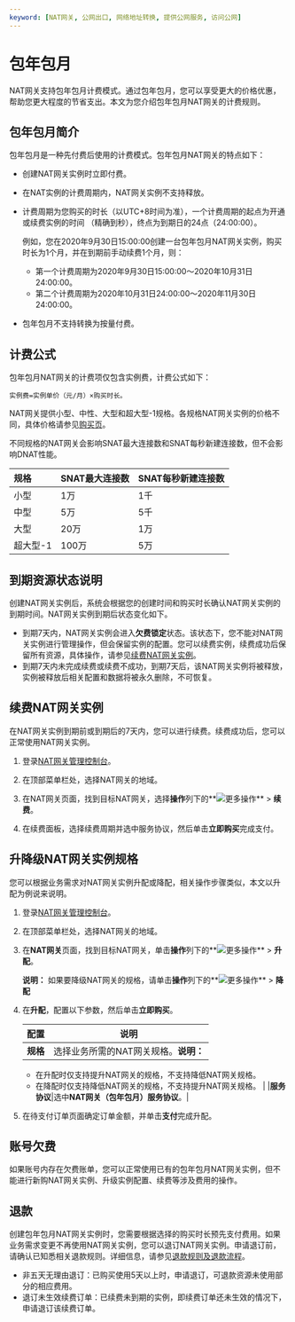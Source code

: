 ```yaml
---
keyword: [NAT网关, 公网出口, 网络地址转换, 提供公网服务, 访问公网]
---
```


# 包年包月

NAT网关支持包年包月计费模式。通过包年包月，您可以享受更大的价格优惠，帮助您更大程度的节省支出。本文为您介绍包年包月NAT网关的计费规则。

## 包年包月简介

包年包月是一种先付费后使用的计费模式。包年包月NAT网关的特点如下：

-   创建NAT网关实例时立即付费。
-   在NAT实例的计费周期内，NAT网关实例不支持释放。
-   计费周期为您购买的时长（以UTC+8时间为准），一个计费周期的起点为开通或续费实例的时间 （精确到秒），终点为到期日的24点（24:00:00）。

    例如，您在2020年9月30日15:00:00创建一台包年包月NAT网关实例，购买时长为1个月，并在到期前手动续费1个月，则：

    -   第一个计费周期为2020年9月30日15:00:00～2020年10月31日24:00:00。
    -   第二个计费周期为2020年10月31日24:00:00～2020年11月30日24:00:00。
-   包年包月不支持转换为按量付费。

## 计费公式

包年包月NAT网关的计费项仅包含实例费，计费公式如下：

```
实例费=实例单价（元/月）×购买时长。
```

NAT网关提供小型、中性、大型和超大型-1规格。各规格NAT网关实例的价格不同，具体价格请参见[购买页](https://common-buy.aliyun.com/?commodityCode=nat_gw_pre&regionId=cn-qingdao#/buy)。

不同规格的NAT网关会影响SNAT最大连接数和SNAT每秒新建连接数，但不会影响DNAT性能。

|规格|SNAT最大连接数|SNAT每秒新建连接数|
|:-|:--------|:----------|
|小型|1万|1千|
|中型|5万|5千|
|大型|20万|1万|
|超大型-1|100万|5万|

## 到期资源状态说明

创建NAT网关实例后，系统会根据您的创建时间和购买时长确认NAT网关实例的到期时间。NAT网关实例到期后状态变化如下。

-   到期7天内，NAT网关实例会进入**欠费锁定**状态。该状态下，您不能对NAT网关实例进行管理操作，但会保留实例的配置。您可以续费实例，续费成功后保留所有资源，具体操作，请参见[续费NAT网关实例](#section_bml_m6z_ayh)。
-   到期7天内未完成续费或续费不成功，到期7天后，该NAT网关实例将被释放，实例被释放后相关配置和数据将被永久删除，不可恢复。

## 续费NAT网关实例

在NAT网关实例到期前或到期后的7天内，您可以进行续费。续费成功后，您可以正常使用NAT网关实例。

1.  登录[NAT网关管理控制台](https://vpc.console.aliyun.com/nat)。

2.  在顶部菜单栏处，选择NAT网关的地域。

3.  在NAT网关页面，找到目标NAT网关，选择**操作**列下的**![更多操作](https://static-aliyun-doc.oss-accelerate.aliyuncs.com/assets/img/zh-CN/2081359951/p103337.png)** \> **续费**。

4.  在续费面板，选择续费周期并选中服务协议，然后单击**立即购买**完成支付。


## 升降级NAT网关实例规格

您可以根据业务需求对NAT网关实例升配或降配，相关操作步骤类似，本文以升配为例说来说明。

1.  登录[NAT网关管理控制台](https://vpc.console.aliyun.com/nat)。

2.  在顶部菜单栏处，选择NAT网关的地域。

3.  在**NAT网关**页面，找到目标NAT网关，单击**操作**列下的**![更多操作](https://static-aliyun-doc.oss-accelerate.aliyuncs.com/assets/img/zh-CN/2081359951/p103337.png)** \> **升配**。

    **说明：** 如果要降级NAT网关的规格，请单击**操作**列下的**![更多操作](https://static-aliyun-doc.oss-accelerate.aliyuncs.com/assets/img/zh-CN/2081359951/p103337.png)** \> **降配**

4.  在**升配**，配置以下参数，然后单击**立即购买**。

    |配置|说明|
    |--|--|
    |**规格**|选择业务所需的NAT网关规格。**说明：**

    -   在升配时仅支持提升NAT网关的规格，不支持降低NAT网关规格。
    -   在降配时仅支持降低NAT网关的规格，不支持提升NAT网关规格。 |
    |**服务协议**|选中**NAT网关（包年包月）服务协议**。|

5.  在待支付订单页面确定订单金额，并单击**支付**完成升配。


## 账号欠费

如果账号内存在欠费账单，您可以正常使用已有的包年包月NAT网关实例，但不能进行新购NAT网关实例、升级实例配置、续费等涉及费用的操作。

## 退款

创建包年包月NAT网关实例时，您需要根据选择的购买时长预先支付费用。如果业务需求变更不再使用NAT网关实例，您可以退订NAT网关实例。申请退订前，请确认已知悉相关退款规则。详细信息，请参见[退款规则及退款流程](https://help.aliyun.com/knowledge_detail/37096.html)。

-   非五天无理由退订：已购买使用5天以上时，申请退订，可退款资源未使用部分的相应费用。
-   退订未生效续费订单：已续费未到期的实例，即续费订单还未生效的情况下，申请退订该续费订单。

